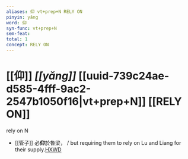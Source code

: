 ```yaml
---
aliases: 仰 vt+prep+N RELY ON
pinyin: yǎng
word: 仰
syn-func: vt+prep+N
sem-feat: 
total: 1
concept: RELY ON 
---
```

# [[仰]] *[[yǎng]]*  [[uuid-739c24ae-d585-4fff-9ac2-2547b1050f16|vt+prep+N]] [[RELY ON]]
rely on N
 - [[管子]] 必**仰**於魯梁， / but requiring them to rely on Lu and Liang for their supply.[HXWD](https://hxwd.org/textview.html?location=KR3c0001_tls_024-225a.3)